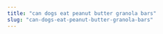 ```yaml
---
title: "can dogs eat peanut butter granola bars"
slug: "can-dogs-eat-peanut-butter-granola-bars"
---
```


